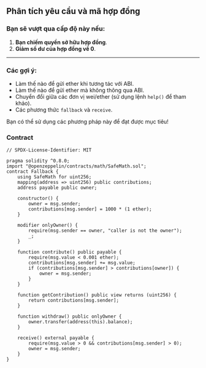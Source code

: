 ## Phân tích yêu cầu và mã hợp đồng

### Bạn sẽ vượt qua cấp độ này nếu:
1. **Bạn chiếm quyền sở hữu hợp đồng**.
2. **Giảm số dư của hợp đồng về 0**.

---

### Các gợi ý:
- Làm thế nào để gửi ether khi tương tác với ABI.
- Làm thế nào để gửi ether mà không thông qua ABI.
- Chuyển đổi giữa các đơn vị wei/ether (sử dụng lệnh `help()` để tham khảo).
- Các phương thức `fallback` và `receive`.

Bạn có thể sử dụng các phương pháp này để đạt được mục tiêu!
### Contract
```solidity
// SPDX-License-Identifier: MIT

pragma solidity ^0.8.0;
import "@openzeppelin/contracts/math/SafeMath.sol";
contract Fallback {
    using SafeMath for uint256;
    mapping(address => uint256) public contributions;
    address payable public owner;

    constructor() {
        owner = msg.sender;
        contributions[msg.sender] = 1000 * (1 ether);
    }

    modifier onlyOwner() {
        require(msg.sender == owner, "caller is not the owner");
        _;
    }

    function contribute() public payable {
        require(msg.value < 0.001 ether);
        contributions[msg.sender] += msg.value;
        if (contributions[msg.sender] > contributions[owner]) {
            owner = msg.sender;
        }
    }

    function getContribution() public view returns (uint256) {
        return contributions[msg.sender];
    }

    function withdraw() public onlyOwner {
        owner.transfer(address(this).balance);
    }

    receive() external payable {
        require(msg.value > 0 && contributions[msg.sender] > 0);
        owner = msg.sender;
    }
}
```

